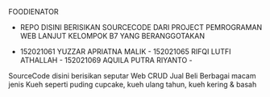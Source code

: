 FOODIENATOR
- REPO DISINI BERISIKAN SOURCECODE DARI PROJECT PEMROGRAMAN WEB LANJUT KELOMPOK B7
YANG BERANGGOTAKAN 

* 152021061 YUZZAR APRIATNA MALIK  -
152021065 RIFQI LUTFI ATHALLAH  -
152021069 AQUILA PUTRA RIYANTO  -

SourceCode disini berisikan seputar Web CRUD Jual Beli Berbagai macam jenis Kueh seperti puding 
cupcake, kueh ulang tahun, kueh kering & basah

